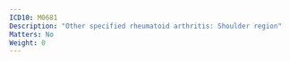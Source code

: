 ```yaml
---
ICD10: M0681
Description: "Other specified rheumatoid arthritis: Shoulder region"
Matters: No
Weight: 0
---
```

